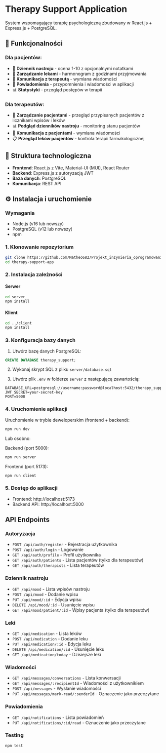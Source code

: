 # Therapy Support Application

System wspomagający terapię psychologiczną zbudowany w React.js + Express.js + PostgreSQL.

## 🎯 Funkcjonalności

### Dla pacjentów:
- 📝 **Dziennik nastroju** - ocena 1-10 z opcjonalnymi notatkami
- 💊 **Zarządzanie lekami** - harmonogram z godzinami przyjmowania  
- 💬 **Komunikacja z terapeutą** - wymiana wiadomości
- 🔔 **Powiadomienia** - przypomnienia i wiadomości w aplikacji
- 📊 **Statystyki** - przegląd postępów w terapii

### Dla terapeutów:
- 👥 **Zarządzanie pacjentami** - przegląd przypisanych pacjentów z licznikami wpisów i leków
- 📊 **Podgląd dzienników nastroju** - monitoring stanu pacjentów
- 💬 **Komunikacja z pacjentami** - wymiana wiadomości
- 📋 **Przegląd leków pacjentów** - kontrola terapii farmakologicznej

## 🚀 Struktura technologiczna

- **Frontend**: React.js z Vite, Material-UI (MUI), React Router
- **Backend**: Express.js z autoryzacją JWT
- **Baza danych**: PostgreSQL
- **Komunikacja**: REST API

## ⚙️ Instalacja i uruchomienie

### Wymagania
- Node.js (v16 lub nowszy)
- PostgreSQL (v12 lub nowszy)
- npm

### 1. Klonowanie repozytorium
```bash
git clone https://github.com/Matheo682/Projekt_inzynieria_oprogramowania.git
cd therapy-support-app
```

### 2. Instalacja zależności

#### Serwer
```bash
cd server
npm install
```

#### Klient
```bash
cd ../client
npm install
```

### 3. Konfiguracja bazy danych

1. Utwórz bazę danych PostgreSQL:
```sql
CREATE DATABASE therapy_support;
```

2. Wykonaj skrypt SQL z pliku `server/database.sql`

3. Utwórz plik `.env` w folderze `server` z następującą zawartością:
```env
DATABASE_URL=postgresql://username:password@localhost:5432/therapy_support
JWT_SECRET=your-secret-key
PORT=5000
```

### 4. Uruchomienie aplikacji

Uruchomienie w trybie deweloperskim (frontend + backend):
```bash
npm run dev
```

Lub osobno:

Backend (port 5000):
```bash
npm run server
```

Frontend (port 5173):
```bash
npm run client
```

### 5. Dostęp do aplikacji
- Frontend: http://localhost:5173
- Backend API: http://localhost:5000

## API Endpoints

### Autoryzacja
- `POST /api/auth/register` - Rejestracja użytkownika
- `POST /api/auth/login` - Logowanie
- `GET /api/auth/profile` - Profil użytkownika
- `GET /api/auth/patients` - Lista pacjentów (tylko dla terapeutów)
- `GET /api/auth/therapists` - Lista terapeutów

### Dziennik nastroju
- `GET /api/mood` - Lista wpisów nastroju
- `POST /api/mood` - Dodanie wpisu
- `PUT /api/mood/:id` - Edycja wpisu
- `DELETE /api/mood/:id` - Usunięcie wpisu
- `GET /api/mood/patient/:id` - Wpisy pacjenta (tylko dla terapeutów)

### Leki
- `GET /api/medication` - Lista leków
- `POST /api/medication` - Dodanie leku
- `PUT /api/medication/:id` - Edycja leku
- `DELETE /api/medication/:id` - Usunięcie leku
- `GET /api/medication/today` - Dzisiejsze leki

### Wiadomości
- `GET /api/messages/conversations` - Lista konwersacji
- `GET /api/messages/:recipientId` - Wiadomości z użytkownikiem
- `POST /api/messages` - Wysłanie wiadomości
- `PUT /api/messages/mark-read/:senderId` - Oznaczenie jako przeczytane

### Powiadomienia
- `GET /api/notifications` - Lista powiadomień
- `PUT /api/notifications/:id/read` - Oznaczenie jako przeczytane

### Testing

```bash
npm test
```

